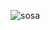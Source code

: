 ![sosa](https://cdn.discordapp.com/attachments/888732499365212170/1224033861533569145/2Q.png?ex=666fbc9e&is=666e6b1e&hm=f6d830464cff9ec9a560a7a0926b8d6154eb900c5a6cc435f17d5224647fad04&)

<!--
**AnusReaper/AnusReaper** is a ✨ _special_ ✨ repository because its `README.md` (this file) appears on your GitHub profile.

Here are some ideas to get you started:

- 🔭 I’m currently working on ...
- 🌱 I’m currently learning ...
- 👯 I’m looking to collaborate on ...
- 🤔 I’m looking for help with ...
- 💬 Ask me about ...
- 📫 How to reach me: ...
- 😄 Pronouns: ...
- ⚡ Fun fact: ...
-->
